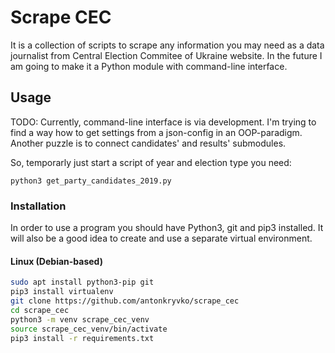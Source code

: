 # Scrape CEC
It is a collection of scripts to scrape any information you may need as a data journalist from Central Election Commitee of Ukraine website. In the future I am going to make it a Python module with command-line interface.
## Usage
TODO: Currently, command-line interface is via development. I'm trying to find a way how to get settings from a json-config in an OOP-paradigm. Another puzzle is to connect candidates' and results' submodules.

So, temporarly just start a script of year and election type you need:
```python3 get_constituencies_candidates_2019.py
python3 get_party_candidates_2019.py
```
### Installation
In order to use a program you should have Python3, git and pip3 installed. It will also be a good idea to create and use a separate virtual environment.
#### Linux (Debian-based)
```bash
sudo apt install python3-pip git
pip3 install virtualenv
git clone https://github.com/antonkryvko/scrape_cec
cd scrape_cec
python3 -m venv scrape_cec_venv
source scrape_cec_venv/bin/activate
pip3 install -r requirements.txt
```
